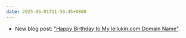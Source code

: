 ```yaml
---
date: 2025-06-01T11:50:45+0800
---
```


* New blog post: ["Happy Birthday to My leilukin.com Domain Name"](/blog/posts/2025-06-01-leilukin-com-1st-anniversary/).
